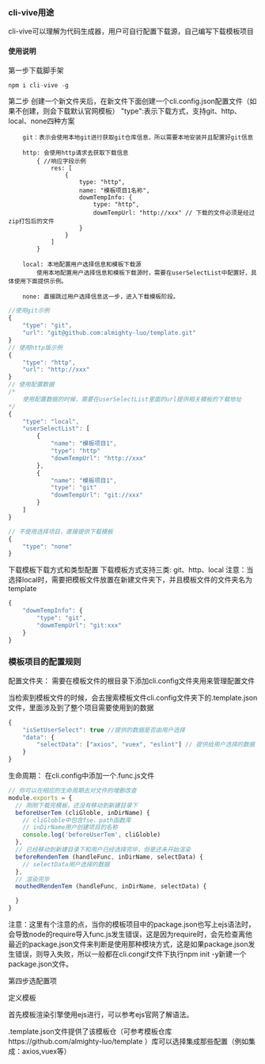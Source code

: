 ### cli-vive用途

 cli-vive可以理解为代码生成器，用户可自行配置下载源，自己编写下载模板项目

#### 使用说明  

第一步下载脚手架

```js
npm i cli-vive -g
```

第二步
创建一个新文件夹后，在新文件下面创建一个cli.config.json配置文件（如果不创建，则会下载默认官网模板）
"type":表示下载方式，支持git、http、local、none四种方案

        git：表示会使用本地git进行获取git仓库信息，所以需要本地安装并且配置好git信息

        http: 会使用http请求去获取下载信息
            { //响应字段示例
                res: [
                    {
                        type: "http",
                        name: "模板项目1名称",
                        dowmTempInfo: {
                            type: "http",
                            dowmTempUrl: "http://xxx" // 下载的文件必须是经过zip打包后的文件
                        }
                    }
                ]
            }

        local: 本地配置用户选择信息和模板下载源
            使用本地配置用户选择信息和模板下载源时，需要在userSelectList中配置好，具体使用下面提供示例。
        
        none: 直接跳过用户选择信息这一步，进入下载模板阶段。
```js
//使用git示例
{
    "type": "git",
    "url": "git@github.com:almighty-luo/template.git"
}
// 使用http版示例
{
    "type": "http",
    "url": "http://xxx"
}
// 使用配置数据
/* 
    使用配置数据的时候，需要在userSelectList里面的url提供相关模板的下载地址
*/
{
    "type": "local",
    "userSelectList": [
        {
            "name": "模板项目1",
            "type": "http"
            "dowmTempUrl": "http://xxx"
        },
        {
            "name": "模板项目1",
            "type": "git"
            "dowmTempUrl": "git://xxx"
        }
    ]
}

// 不使用选择项目，直接提供下载模板
{
    "type": "none"
}
```

下载模板下载方式和类型配置
下载模板方式支持三类: git、http、local
    注意：当选择local时，需要把模板文件放置在新建文件夹下，并且模板文件的文件夹名为template
```js
{
    "dowmTempInfo": {
        "type": "git",
        "dowmTempUrl": "git:xxx"
    }
}
```

### 模板项目的配置规则
配置文件夹：
    需要在模板文件的根目录下添加cli.config文件夹用来管理配置文件

当检索到模板文件的时候，会去搜索模板文件cli.config文件夹下的.template.json文件，里面涉及到了整个项目需要使用到的数据
```js
{
    "isSetUserSelect": true //提供的数据是否由用户选择
    "data": {
        "selectData": ["axios", "vuex", "eslint"] // 提供给用户选择的数据
    }
}

```
生命周期：
    在cli.config中添加一个.func.js文件
```js
// 你可以在相应的生命周期去对文件的增删改查
module.exports = {
  // 刚刚下载完模板，还没有移动到新建目录下
  beforeUserTem (cliGloble, inDirName) {
    // cliGloble中包含fse、path函数库
    // inDirName用户创建项目的名称
    console.log('beforeUserTem', cliGloble)
  },
  // 已经移动到新建目录下和用户已经选择完毕，但是还未开始渲染
  beforeRendenTem (handleFunc, inDirName, selectData) {
    // selectData用户选择的数据
  },
  // 渲染完毕
  mouthedRendenTem (handleFunc, inDirName, selectData) {

  }
}
```

注意：这里有个注意的点，当你的模板项目中的package.json也写上ejs语法时，会导致node的require导入func.js发生错误，这是因为require时，会先检查离他最近的package.json文件来判断是使用那种模块方式，这是如果package.json发生错误，则导入失败，所以一般都在cli.congif文件下执行npm init -y新建一个package.json文件。

第四步选配置项

定义模板

首先模板渲染引擎使用ejs进行，可以参考ejs官网了解语法。

.template.json文件提供了该模板仓（可参考模板仓库https://github.com/almighty-luo/template ）库可以选择集成那些配置（例如集成：axios,vuex等）


